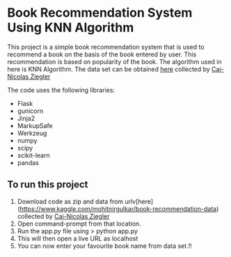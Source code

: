 # Book Recommendation System Using KNN Algorithm
This project is a simple book recommendation system that is used to recommend a book on the basis of the book entered by user. This recommendation is based on popularity of the book. 
The algorithm used in here is KNN Algorithm.
The data set can be obtained [here](https://www.kaggle.com/mohitnirgulkar/book-recommendation-data) collected by [Cai-Nicolas Ziegler](http://www2.informatik.uni-freiburg.de/~cziegler/BX/)


The code uses the following libraries:
- Flask
- gunicorn
- Jinja2
- MarkupSafe
- Werkzeug
- numpy
- scipy
- scikit-learn
- pandas

## To run this project
1. Download code as zip and data from urlv[here] (https://www.kaggle.com/mohitnirgulkar/book-recommendation-data) collected by [Cai-Nicolas Ziegler](http://www2.informatik.uni-freiburg.de/~cziegler/BX/)
2. Open command-prompt from that location.
3. Run the app.py file using > python app.py 
4. This will then open a live URL as localhost
5. You can now enter your favourite book name from data set.!!



